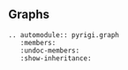 ## Graphs

```{eval-rst}
.. automodule:: pyrigi.graph
   :members:
   :undoc-members:
   :show-inheritance:
```